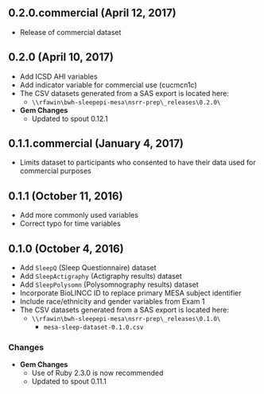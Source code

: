 ## 0.2.0.commercial (April 12, 2017)

- Release of commercial dataset

## 0.2.0 (April 10, 2017)

- Add ICSD AHI variables
- Add indicator variable for commercial use (cucmcn1c)
- The CSV datasets generated from a SAS export is located here:
  - `\\rfawin\bwh-sleepepi-mesa\nsrr-prep\_releases\0.2.0\`
- **Gem Changes**
  - Updated to spout 0.12.1

## 0.1.1.commercial (January 4, 2017)

- Limits dataset to participants who consented to have their data used for commercial purposes

## 0.1.1 (October 11, 2016)

- Add more commonly used variables
- Correct typo for time variables

## 0.1.0 (October 4, 2016)

- Add `SleepQ` (Sleep Questionnaire) dataset
- Add `SleepActigraphy` (Actigraphy results) dataset
- Add `SleepPolysomn` (Polysomnography results) dataset
- Incorporate BioLINCC ID to replace primary MESA subject identifier
- Include race/ethnicity and gender variables from Exam 1
- The CSV datasets generated from a SAS export is located here:
  - `\\rfawin\bwh-sleepepi-mesa\nsrr-prep\_releases\0.1.0\`
    - `mesa-sleep-dataset-0.1.0.csv`

### Changes
- **Gem Changes**
  - Use of Ruby 2.3.0 is now recommended
  - Updated to spout 0.11.1
